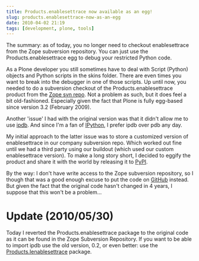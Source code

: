 ```yaml
---
title: Products.enablesettrace now available as an egg!
slug: products.enablesettrace-now-as-an-egg
date: 2010-04-02 21:19
tags: [development, plone, tools]
---
```


The summary: as of today, you no longer need to checkout
enablesettrace from the Zope subversion repository. You can just use
the Products.enablesettrace egg to debug your restricted Python code.

As a Plone developer you still sometimes have to deal with Script
(Python) objects and Python scripts in the skins folder. There are
even times you want to break into the debugger in one of those
scripts. Up until now, you needed to do a subversion checkout of the
Products.enablesettrace product from the
[Zope svn repo](http://svn.zope.org/Products.enablesettrace/trunk/). Not
a problem as such, but it does feel a bit old-fashioned. Especially
given the fact that Plone is fully egg-based since version 3.2
(February 2009).

Another 'issue' I had with the original version was that it didn't
allow me to use [ipdb](http://pypi.python.org/pypi/ipdb). And since
I'm a fan of [IPython](http://ipython.scipy.org/), I prefer ipdb over
pdb any day.

My initial approach to the latter issue was to store a customized
version of enablesettrace in our company subversion repo. Which worked
out fine until we had a third party using our buildout (which used our
custom enablesettrace version). To make a long story short, I decided
to eggify the product and share it with the world by releasing it to
[PyPI](http://pypi.python.org/pypi/Products.enablesettrace).

By the way: I don't have write access to the Zope subversion
repository, so I though that was a good enough excuse to put the code
on [GitHub](http://github.com/markvl/Products.enablesettrace)
instead. But given the fact that the original code hasn't changed in 4
years, I suppose that this won't be a problem...

# Update (2010/05/30)

Today I reverted the Products.enablesettrace package to the original
code as it can be found in the Zope Subversion Repository. If you want
to be able to import ipdb use the old version, 0.2, or even better:
use the
[Products.Ienablesettrace](http://pypi.python.org/pypi/Products.Ienablesettrace)
package.
